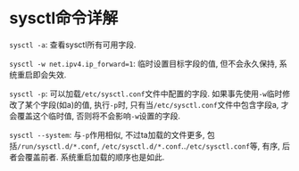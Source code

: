 # sysctl命令详解

`sysctl -a`: 查看sysctl所有可用字段.

`sysctl -w net.ipv4.ip_forward=1`: 临时设置目标字段的值, 但不会永久保持, 系统重启即会失效.

`sysctl -p`: 可以加载`/etc/sysctl.conf`文件中配置的字段. 如果事先使用`-w`临时修改了某个字段(如a)的值, 执行`-p`时, 只有当`/etc/sysctl.conf`文件中包含字段a, 才会覆盖这个临时值, 否则将不会影响`-w`设置的字段.

`sysctl --system`: 与`-p`作用相似, 不过ta加载的文件更多, 包括`/run/sysctl.d/*.conf`, `/etc/sysctl.d/*.conf`..`/etc/sysctl.conf`等, 有序, 后者会覆盖前者. 系统重启加载的顺序也是如此.
